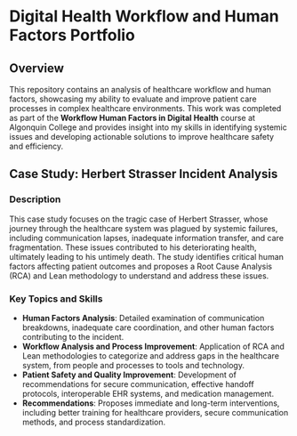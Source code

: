 # Digital Health Workflow and Human Factors Portfolio

## Overview
This repository contains an analysis of healthcare workflow and human factors, showcasing my ability to evaluate and improve patient care processes in complex healthcare environments. This work was completed as part of the **Workflow Human Factors in Digital Health** course at Algonquin College and provides insight into my skills in identifying systemic issues and developing actionable solutions to improve healthcare safety and efficiency.

## Case Study: Herbert Strasser Incident Analysis

### Description
This case study focuses on the tragic case of Herbert Strasser, whose journey through the healthcare system was plagued by systemic failures, including communication lapses, inadequate information transfer, and care fragmentation. These issues contributed to his deteriorating health, ultimately leading to his untimely death. The study identifies critical human factors affecting patient outcomes and proposes a Root Cause Analysis (RCA) and Lean methodology to understand and address these issues.

### Key Topics and Skills
- **Human Factors Analysis**: Detailed examination of communication breakdowns, inadequate care coordination, and other human factors contributing to the incident.
- **Workflow Analysis and Process Improvement**: Application of RCA and Lean methodologies to categorize and address gaps in the healthcare system, from people and processes to tools and technology.
- **Patient Safety and Quality Improvement**: Development of recommendations for secure communication, effective handoff protocols, interoperable EHR systems, and medication management.
- **Recommendations**: Proposes immediate and long-term interventions, including better training for healthcare providers, secure communication methods, and process standardization.


